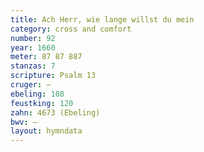 ```yaml
---
title: Ach Herr, wie lange willst du mein
category: cross and comfort
number: 92
year: 1660
meter: 87 87 887
stanzas: 7
scripture: Psalm 13
cruger: —
ebeling: 108
feustking: 120
zahn: 4673 (Ebeling)
bwv: —
layout: hymndata
---
```

<br>

